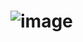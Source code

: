
# ![image](https://user-images.githubusercontent.com/101429540/168500336-a4105d49-c98d-4afc-84b8-58ac44436701.png)
